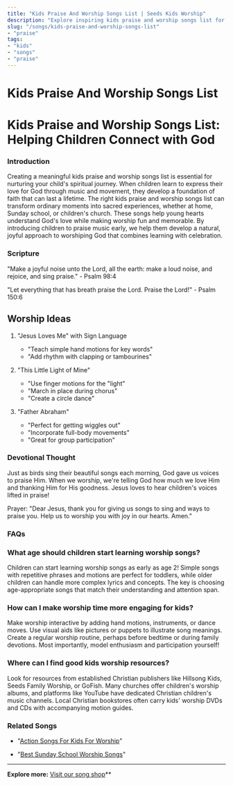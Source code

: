 ```yaml
---
title: "Kids Praise And Worship Songs List | Seeds Kids Worship"
description: "Explore inspiring kids praise and worship songs list for children's worship and faith development. Biblical music resources for families and ministry."
slug: "/songs/kids-praise-and-worship-songs-list"
- "praise"
tags:
- "kids"
- "songs"
- "praise"
---
```


# Kids Praise And Worship Songs List

# Kids Praise and Worship Songs List: Helping Children Connect with God

### Introduction
Creating a meaningful kids praise and worship songs list is essential for nurturing your child's spiritual journey. When children learn to express their love for God through music and movement, they develop a foundation of faith that can last a lifetime. The right kids praise and worship songs list can transform ordinary moments into sacred experiences, whether at home, Sunday school, or children's church. These songs help young hearts understand God's love while making worship fun and memorable. By introducing children to praise music early, we help them develop a natural, joyful approach to worshiping God that combines learning with celebration.

### Scripture
"Make a joyful noise unto the Lord, all the earth: make a loud noise, and rejoice, and sing praise." - Psalm 98:4

"Let everything that has breath praise the Lord. Praise the Lord!" - Psalm 150:6

## Worship Ideas
1. "Jesus Loves Me" with Sign Language
   - "Teach simple hand motions for key words"
   - "Add rhythm with clapping or tambourines"

2. "This Little Light of Mine"
   - "Use finger motions for the "light"
   - "March in place during chorus"
   - "Create a circle dance"

3. "Father Abraham"
   - "Perfect for getting wiggles out"
   - "Incorporate full-body movements"
   - "Great for group participation"

### Devotional Thought
Just as birds sing their beautiful songs each morning, God gave us voices to praise Him. When we worship, we're telling God how much we love Him and thanking Him for His goodness. Jesus loves to hear children's voices lifted in praise!

Prayer: "Dear Jesus, thank you for giving us songs to sing and ways to praise you. Help us to worship you with joy in our hearts. Amen."

### FAQs

### What age should children start learning worship songs?
Children can start learning worship songs as early as age 2! Simple songs with repetitive phrases and motions are perfect for toddlers, while older children can handle more complex lyrics and concepts. The key is choosing age-appropriate songs that match their understanding and attention span.

### How can I make worship time more engaging for kids?
Make worship interactive by adding hand motions, instruments, or dance moves. Use visual aids like pictures or puppets to illustrate song meanings. Create a regular worship routine, perhaps before bedtime or during family devotions. Most importantly, model enthusiasm and participation yourself!

### Where can I find good kids worship resources?
Look for resources from established Christian publishers like Hillsong Kids, Seeds Family Worship, or GoFish. Many churches offer children's worship albums, and platforms like YouTube have dedicated Christian children's music channels. Local Christian bookstores often carry kids' worship DVDs and CDs with accompanying motion guides.

### Related Songs

- "[Action Songs For Kids For Worship](/songs/action-songs-for-kids-for-worship/)"

- "[Best Sunday School Worship Songs](/songs/best-sunday-school-worship-songs/)"

---

**Explore more:** [Visit our song shop](https://seedskidsworship.com/shop)**

<!-- Schema Markup -->
<script type="application/ld+json">
{
  "@context": "https://schema.org",
  "@type": "MusicRecording",
  "name": "Kids Praise And Worship Songs List",
  "byArtist": {
    "@type": "MusicGroup",
    "name": "Seeds Kids Worship"
  },
  "isFamilyFriendly": true,
  "url": "https://seedskidsworship.com/songs/kids-praise-and-worship-songs-list/"
}
</script>